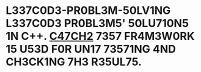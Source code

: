 # L337C0D3-PR0BL3M-50LV1NG L337C0D3 PR0BL3M5' 50LU710N5 1N C++. [C47CH2](https://github.com/catchorg/Catch2) 7357 FR4M3W0RK 15 U53D F0R UN17 73571NG 4ND CH3CK1NG 7H3 R35UL75.
